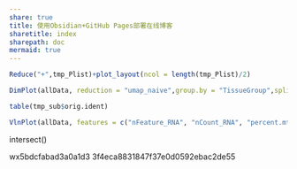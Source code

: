 ```yaml
---
share: true
title: 使用Obsidian+GitHub Pages部署在线博客
sharetitle: index
sharepath: doc
mermaid: true
---
```


```R
Reduce("+",tmp_Plist)+plot_layout(ncol = length(tmp_Plist)/2)

DimPlot(allData, reduction = "umap_naive",group.by = "TissueGroup",split.by = "TissueGroup",ncol = 6,pt.size = 1.5)

table(tmp_sub$orig.ident)

VlnPlot(allData, features = c("nFeature_RNA", "nCount_RNA", "percent.mt"),group.by = "orig.ident", ncol = 3,pt.size = 0)
```

intersect()


wx5bdcfabad3a0a1d3
3f4eca8831847f37e0d0592ebac2de55